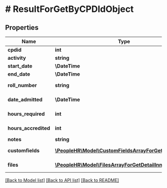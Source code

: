 # # ResultForGetByCPDIdObject

## Properties

Name | Type | Description | Notes
------------ | ------------- | ------------- | -------------
**cpdid** | **int** | CPDId Value | [optional]
**activity** | **string** | Activity value | [optional]
**start_date** | **\DateTime** | StartDate value | [optional]
**end_date** | **\DateTime** | EndDate value | [optional]
**roll_number** | **string** | RollNumber value | [optional]
**date_admitted** | **\DateTime** | DateAdmitted value | [optional]
**hours_required** | **int** | HoursRequired value | [optional]
**hours_accredited** | **int** | HoursAccredited value | [optional]
**notes** | **string** | Notes value | [optional]
**customfields** | [**\PeopleHR\Model\CustomFieldsArrayForGetDetailInner[]**](CustomFieldsArrayForGetDetailInner.md) | Customfields for get details | [optional]
**files** | [**\PeopleHR\Model\FilesArrayForGetDetailInner[]**](FilesArrayForGetDetailInner.md) | Files for get details | [optional]

[[Back to Model list]](../../README.md#models) [[Back to API list]](../../README.md#endpoints) [[Back to README]](../../README.md)
